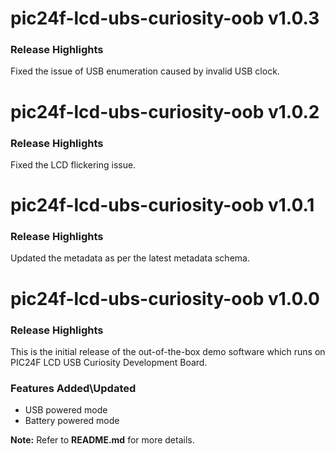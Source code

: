 # pic24f-lcd-ubs-curiosity-oob v1.0.3
### Release Highlights

Fixed the issue of USB enumeration caused by invalid USB clock.

# pic24f-lcd-ubs-curiosity-oob v1.0.2
### Release Highlights

Fixed the LCD flickering issue.

# pic24f-lcd-ubs-curiosity-oob v1.0.1
### Release Highlights

Updated the metadata as per the latest metadata schema.

# pic24f-lcd-ubs-curiosity-oob v1.0.0
### Release Highlights

This is the initial release of the out-of-the-box demo software which runs on PIC24F LCD USB Curiosity Development Board.

### Features Added\Updated

* USB powered mode
* Battery powered mode

**Note:** Refer to **README.md** for more details.
